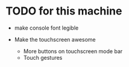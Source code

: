 # TODO for this machine

* make console font legible

* Make the touchscreen awesome
  * More buttons on touchscreen mode bar
  * Touch gestures


